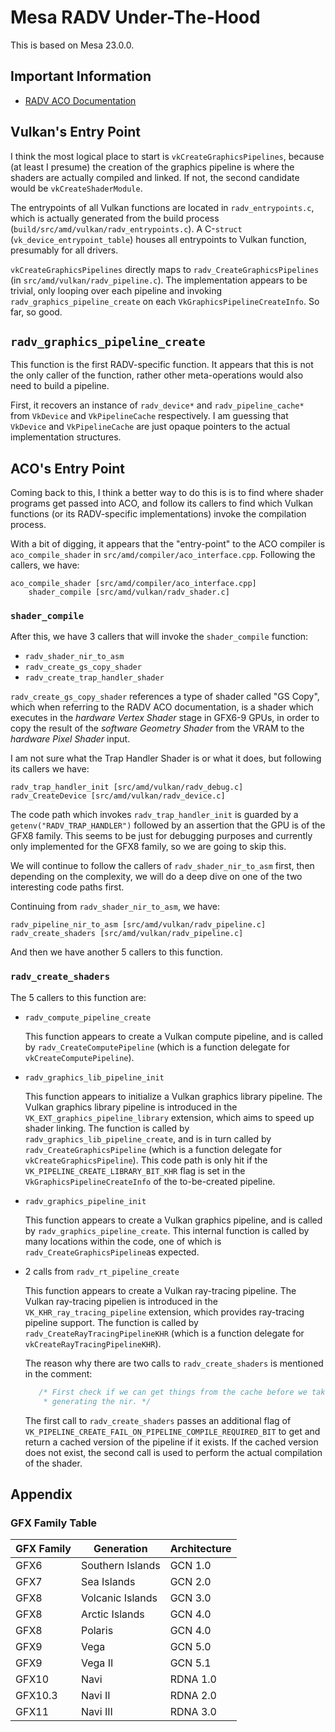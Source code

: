 # Mesa RADV Under-The-Hood

This is based on Mesa 23.0.0.

## Important Information

- [RADV ACO Documentation](https://gitlab.freedesktop.org/mesa/mesa/-/blob/main/src/amd/compiler/README.md)

## Vulkan's Entry Point

I think the most logical place to start is `vkCreateGraphicsPipelines`, because (at least I presume) the creation of the
graphics pipeline is where the shaders are actually compiled and linked. If not, the second candidate would be
`vkCreateShaderModule`.

The entrypoints of all Vulkan functions are located in `radv_entrypoints.c`, which is actually generated from the build
process (`build/src/amd/vulkan/radv_entrypoints.c`). A C-`struct` (`vk_device_entrypoint_table`) houses all entrypoints
to Vulkan function, presumably for all drivers.

`vkCreateGraphicsPipelines` directly maps to `radv_CreateGraphicsPipelines` (in `src/amd/vulkan/radv_pipeline.c`). The
implementation appears to be trivial, only looping over each pipeline and invoking `radv_graphics_pipeline_create` on
each `VkGraphicsPipelineCreateInfo`. So far, so good.

## `radv_graphics_pipeline_create`

This function is the first RADV-specific function. It appears that this is not the only caller of the function, rather
other meta-operations would also need to build a pipeline.

First, it recovers an instance of `radv_device*` and `radv_pipeline_cache*` from `VkDevice` and `VkPipelineCache`
respectively. I am guessing that `VkDevice` and `VkPipelineCache` are just opaque pointers to the actual implementation
structures.

## ACO's Entry Point

Coming back to this, I think a better way to do this is is to find where shader programs get passed into ACO, and 
follow its callers to find which Vulkan functions (or its RADV-specific implementations) invoke the compilation 
process.

With a bit of digging, it appears that the "entry-point" to the ACO compiler is `aco_compile_shader` in 
`src/amd/compiler/aco_interface.cpp`. Following the callers, we have:

```
aco_compile_shader [src/amd/compiler/aco_interface.cpp]
    shader_compile [src/amd/vulkan/radv_shader.c]
```

### `shader_compile`

After this, we have 3 callers that will invoke the `shader_compile` function:

- `radv_shader_nir_to_asm`
- `radv_create_gs_copy_shader`
- `radv_create_trap_handler_shader`

`radv_create_gs_copy_shader` references a type of shader called "GS Copy", which when referring to the RADV ACO
documentation, is a shader which executes in the *hardware Vertex Shader* stage in GFX6-9 GPUs, in order to copy the
result of the *software Geometry Shader* from the VRAM to the *hardware Pixel Shader* input.

I am not sure what the Trap Handler Shader is or what it does, but following its callers we have:

```
radv_trap_handler_init [src/amd/vulkan/radv_debug.c]
radv_CreateDevice [src/amd/vulkan/radv_device.c]
```

The code path which invokes `radv_trap_handler_init` is guarded by a `getenv("RADV_TRAP_HANDLER")` followed by an
assertion that the GPU is of the GFX8 family. This seems to be just for debugging purposes and currently only
implemented for the GFX8 family, so we are going to skip this.

We will continue to follow the callers of `radv_shader_nir_to_asm` first, then depending on the complexity, we will do
a deep dive on one of the two interesting code paths first.

Continuing from `radv_shader_nir_to_asm`, we have:

```
radv_pipeline_nir_to_asm [src/amd/vulkan/radv_pipeline.c]
radv_create_shaders [src/amd/vulkan/radv_pipeline.c]
```

And then we have another 5 callers to this function.

### `radv_create_shaders`

The 5 callers to this function are:

- `radv_compute_pipeline_create`

  This function appears to create a Vulkan compute pipeline, and is called by `radv_CreateComputePipeline` (which is a
  function delegate for `vkCreateComputePipeline`).

- `radv_graphics_lib_pipeline_init`

  This function appears to initialize a Vulkan graphics library pipeline. The Vulkan graphics library pipeline is
  introduced in the `VK_EXT_graphics_pipeline_library` extension, which aims to speed up shader linking. The function is
  called by `radv_graphics_lib_pipeline_create`, and is in turn called by `radv_CreateGraphicsPipeline` (which is a
  function delegate for `vkCreateGraphicsPipeline`). This code path is only hit if the
  `VK_PIPELINE_CREATE_LIBRARY_BIT_KHR` flag is set in the `VkGraphicsPipelineCreateInfo` of the to-be-created pipeline.

- `radv_graphics_pipeline_init`

  This function appears to create a Vulkan graphics pipeline, and is called by `radv_graphics_pipeline_create`. This
  internal function is called by many locations within the code, one of which is `radv_CreateGraphicsPipeline`as
  expected.

- 2 calls from `radv_rt_pipeline_create`

  This function appears to create a Vulkan ray-tracing pipeline. The Vulkan ray-tracing pipelien is introduced in the
  `VK_KHR_ray_tracing_pipeline` extension, which provides ray-tracing pipeline support. The function is called by
  `radv_CreateRayTracingPipelineKHR` (which is a function delegate for `vkCreateRayTracingPipelineKHR`).

  The reason why there are two calls to `radv_create_shaders` is mentioned in the comment:

  ```c
     /* First check if we can get things from the cache before we take the expensive step of
      * generating the nir. */
  ```

  The first call to `radv_create_shaders` passes an additional flag of
  `VK_PIPELINE_CREATE_FAIL_ON_PIPELINE_COMPILE_REQUIRED_BIT` to get and return a cached version of the pipeline if it
  exists. If the cached version does not exist, the second call is used to perform the actual compilation of the shader.

## Appendix

### GFX Family Table

| GFX Family | Generation       | Architecture  |
| ---------- | ---------------- | ------------- |
| GFX6       | Southern Islands | GCN 1.0       |
| GFX7       | Sea Islands      | GCN 2.0       |
| GFX8       | Volcanic Islands | GCN 3.0       |
| GFX8       | Arctic Islands   | GCN 4.0       |
| GFX8       | Polaris          | GCN 4.0       |
| GFX9       | Vega             | GCN 5.0       |
| GFX9       | Vega II          | GCN 5.1       |
| GFX10      | Navi             | RDNA 1.0      |
| GFX10.3    | Navi II          | RDNA 2.0      |
| GFX11      | Navi III         | RDNA 3.0      |
